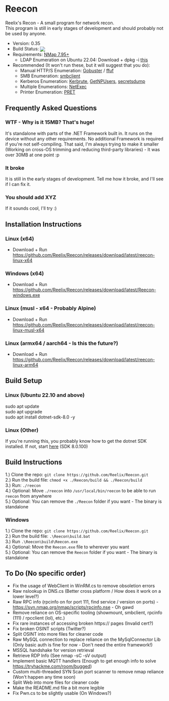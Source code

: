 # Reecon

Reelix's Recon - A small program for network recon.  
This program is still in early stages of development and should probably not be used by anyone.
* Version: 0.35
* Build Status: <img src="https://img.shields.io/github/actions/workflow/status/Reelix/Reecon/dotnet-publish.yml" valign="middle" />
* Requirements: [NMap 7.95+](https://nmap.org/download.html)
  * LDAP Enumeration on Ubuntu 22.04: Download + dpkg -i [this](https://packages.ubuntu.com/focal-updates/amd64/libldap-2.4-2/download)
* Recommended (It won't run these, but it will suggest that you do):
  * Manual HTTP/S Enumeration: [Gobuster](https://github.com/OJ/gobuster) / [ffuf](https://github.com/ffuf/ffuf)
  * SMB Enumeration: [smbclient](https://github.com/SecureAuthCorp/impacket/blob/master/examples/smbclient.py)
  * Kerberos Enumeration: [Kerbrute](https://github.com/ropnop/kerbrute), [GetNPUsers](https://github.com/fortra/impacket/blob/master/examples/GetNPUsers.py), [secretsdump](https://github.com/fortra/impacket/blob/master/examples/secretsdump.py)
  * Multiple Enumerations: [NetExec](https://github.com/Pennyw0rth/NetExec)
  * Printer Enumeration: [PRET](https://github.com/RUB-NDS/PRET)

## Frequently Asked Questions
### WTF - Why is it 15MB? That's huge!
It's standalone with parts of the .NET Framework built in. It runs on the device without any other requirements. No additional Framework is required if you're not self-compiling.
That said, I'm always trying to make it smaller (Working on cross-OS trimming and reducing third-party libraries) - It was over 30MB at one point :p
### It broke
It is still in the early stages of development. Tell me how it broke, and I'll see if I can fix it.
### You should add XYZ
If it sounds cool, I'll try :)

## Installation Instructions
### Linux (x64)
- Download + Run https://github.com/Reelix/Reecon/releases/download/latest/reecon-linux-x64
### Windows (x64)
- Download + Run https://github.com/Reelix/Reecon/releases/download/latest/Reecon-windows.exe
### Linux (musl - x64 - Probably Alpine)
- Download + Run https://github.com/Reelix/Reecon/releases/download/latest/reecon-linux-musl-x64
### Linux (armx64 / aarch64 - Is this the future?)
- Download + Run https://github.com/Reelix/Reecon/releases/download/latest/reecon-linux-arm64

## Build Setup
### Linux (Ubuntu 22.10 and above)
sudo apt update  
sudo apt upgrade  
sudo apt install dotnet-sdk-8.0 -y
### Linux (Other)
If you're running this, you probably know how to get the dotnet SDK installed. If not, start [here](https://dotnet.microsoft.com/en-us/download/dotnet/8.0) (SDK 8.0.100)

## Build Instructions
1.) Clone the repo: `git clone https://github.com/Reelix/Reecon.git`  
2.) Run the build file: `chmod +x ./Reecon/build && ./Reecon/build`  
3.) Run: `./reecon`  
4.) Optional: Move `./reecon` into `/usr/local/bin/reecon` to be able to run `reecon` from anywhere  
5.) Optional: You can remove the `./Reecon` folder if you want - The binary is standalone

### Windows  
1.) Clone the repo: `git clone https://github.com/Reelix/Reecon.git`  
2.) Run the build file: `.\Reecon\build.bat`  
3.) Run `.\Reecon\build\Reecon.exe`  
4.) Optional: Move the `Reecon.exe` file to wherever you want  
5.) Optional: You can remove the `Reecon` folder if you want - The binary is standalone

## To Do (No specific order)
- Fix the usage of WebClient in WinRM.cs to remove obsoletion errors
- Raw nslookup in DNS.cs (Better cross platform / How does it work on a lower level?)
- Raw RPC info (rpcinfo on for port 111, find service / version on ports) - https://svn.nmap.org/nmap/scripts/rpcinfo.nse - Oh gawd
- Remove reliance on OS-specific tooling (showmount, smbclient, rpcinfo (111) / rpcclient (lol), etc.)
- Fix rare instances of accessing broken https:// pages (Invalid cert?)
- Fix broken OSINT scripts (Twitter?)
- Split OSINT into more files for cleaner code
- Raw MySQL connection to replace reliance on the MySqlConnector Lib (Only basic auth is fine for now - Don't need the entire framework!)
- MSSQL handshake for version retrieval
- Retrieve RDP Info (See nmap -sC -sV output)
- Implement basic MQTT handlers (Enough to get enough info to solve https://tryhackme.com/room/bugged)
- Custom multi-threaded SYN Scan port scanner to remove nmap reliance (Won't happen any time soon)
- Split Web into more files for cleaner code
- Make the README.md file a bit more legible
- Fix Pwn.cs to be slightly usable (On Windows?)
